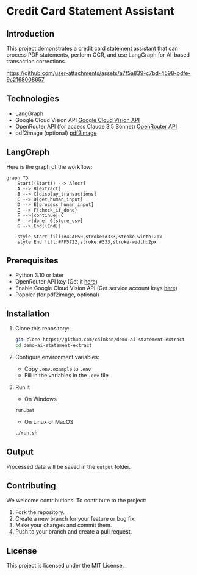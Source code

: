 # Credit Card Statement Assistant

## Introduction

This project demonstrates a credit card statement assistant that can process PDF statements, perform OCR, and use LangGraph for AI-based transaction corrections.


https://github.com/user-attachments/assets/a7f5a839-c7bd-4598-bdfe-9c2168008657


## Technologies

-   LangGraph
-   Google Cloud Vision API [Google Cloud Vision API](https://cloud.google.com/vision)
-   OpenRouter API (for access Claude 3.5 Sonnet) [OpenRouter API](https://openrouter.ai/)
-   pdf2image (optional) [pdf2image](https://pdf2image.readthedocs.io/en/latest/)

## LangGraph

Here is the graph of the workflow:

```mermaid
graph TD
    Start((Start)) --> A[ocr]
    A --> B[extract]
    B --> C[display_transactions]
    C --> D[get_human_input]
    D --> E[process_human_input]
    E --> F{check_if_done}
    F -->|continue| C
    F -->|done| G[store_csv]
    G --> End((End))

    style Start fill:#4CAF50,stroke:#333,stroke-width:2px
    style End fill:#FF5722,stroke:#333,stroke-width:2px
```

## Prerequisites

-   Python 3.10 or later
-   OpenRouter API key (Get it [here](https://openrouter.ai/))
-   Enable Google Cloud Vision API (Get service account keys [here](https://cloud.google.com/iam/docs/keys-list-get))
-   Poppler (for pdf2image, optional)

## Installation

1. Clone this repository:

    ```bash
    git clone https://github.com/chinkan/demo-ai-statement-extract
    cd demo-ai-statement-extract
    ```

2. Configure environment variables:

    - Copy `.env.example` to `.env`
    - Fill in the variables in the `.env` file

3. Run it

    - On Windows

    ```bash
    run.bat
    ```

    - On Linux or MacOS

    ```bash
    ./run.sh
    ```

## Output

Processed data will be saved in the `output` folder.

## Contributing

We welcome contributions! To contribute to the project:

1. Fork the repository.
2. Create a new branch for your feature or bug fix.
3. Make your changes and commit them.
4. Push to your branch and create a pull request.

## License

This project is licensed under the MIT License.
